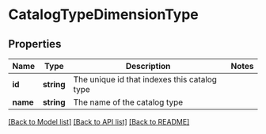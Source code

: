 # CatalogTypeDimensionType

## Properties
Name | Type | Description | Notes
------------ | ------------- | ------------- | -------------
**id** | **string** | The unique id that indexes this catalog type | 
**name** | **string** | The name of the catalog type | 

[[Back to Model list]](../README.md#documentation-for-models) [[Back to API list]](../README.md#documentation-for-api-endpoints) [[Back to README]](../README.md)


